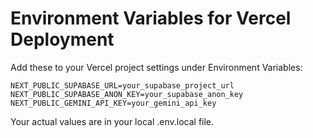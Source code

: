 # Environment Variables for Vercel Deployment

Add these to your Vercel project settings under Environment Variables:

```
NEXT_PUBLIC_SUPABASE_URL=your_supabase_project_url
NEXT_PUBLIC_SUPABASE_ANON_KEY=your_supabase_anon_key
NEXT_PUBLIC_GEMINI_API_KEY=your_gemini_api_key
```

Your actual values are in your local .env.local file.
